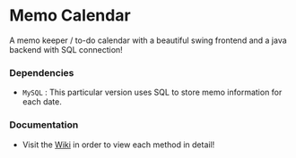 # Memo Calendar
A memo keeper / to-do calendar with a beautiful swing frontend and a java backend with SQL connection!

### Dependencies
* `MySQL` : This particular version uses SQL to store memo information for each date.

### Documentation
* Visit the [Wiki](https://github.com/dwatring/Memo-Calendar/wiki) in order to view each method in detail! 
